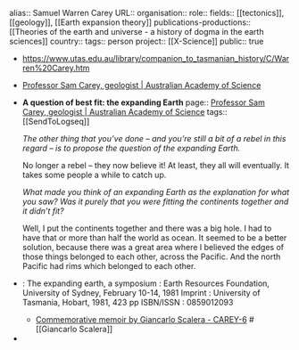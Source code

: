 alias:: Samuel Warren Carey
URL::
organisation::
role::
fields:: [[tectonics]], [[geology]], [[Earth expansion theory]] 
publications-productions:: [[Theories of the earth and universe - a history of dogma in the earth sciences]]
country::
tags:: person
project:: [[X-Science]] 
public:: true

- https://www.utas.edu.au/library/companion_to_tasmanian_history/C/Warren%20Carey.htm
- [Professor Sam Carey, geologist | Australian Academy of Science](https://www.science.org.au/learning/general-audience/history/interviews-australian-scientists/professor-sam-carey-geologist)
- **A question of best fit: the expanding Earth**
  page:: [Professor Sam Carey, geologist | Australian Academy of Science](https://www.science.org.au/learning/general-audience/history/interviews-australian-scientists/professor-sam-carey-geologist#8)
  tags:: [[SendToLogseq]]
  
  *The other thing that you’ve done – and you’re still a bit of a rebel in this regard – is to propose the question of the expanding Earth.*
  
  No longer a rebel – they now believe it! At least, they all will eventually. It takes some people a while to catch up.
  
  *What made you think of an expanding Earth as the explanation for what you saw? Was it purely that you were fitting the continents together and it didn’t fit?*
  
  Well, I put the continents together and there was a big hole. I had to have that or more than half the world as ocean. It seemed to be a better solution, because there was a great area where I believed the edges of those things belonged to each other, across the Pacific. And the north Pacific had rims which belonged to each other.
- : The expanding earth, a symposium : Earth Resources Foundation, University of Sydney, February 10-14, 1981
  Imprint
  : University of Tasmania, Hobart, 1981, 423 pp
  ISBN/ISSN
  : 0859012093
  - [Commemorative memoir by Giancarlo Scalera - CAREY-6](https://www.earth-prints.org/server/api/core/bitstreams/c813128f-f036-46fe-9099-7f695577080a/content) #[[Giancarlo Scalera]]
-